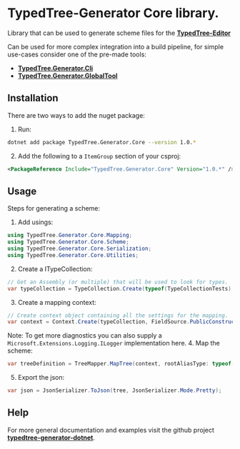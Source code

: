 # **TypedTree-Generator** Core library.

Library that can be used to generate scheme files for the [**TypedTree-Editor**](https://bastian.tech/tree/)

Can be used for more complex integration into a build pipeline, for simple use-cases consider one of the pre-made tools:
* [**TypedTree.Generator.Cli**](https://www.nuget.org/packages/TypedTree.Generator.Cli/)
* [**TypedTree.Generator.GlobalTool**](https://www.nuget.org/packages/TypedTree.Generator.GlobalTool/)

## Installation

There are two ways to add the nuget package:
1. Run:
```bash
dotnet add package TypedTree.Generator.Core --version 1.0.*
```
2. Add the following to a `ItemGroup` section of your csproj:
```xml
<PackageReference Include="TypedTree.Generator.Core" Version="1.0.*" />
```

## Usage
Steps for generating a scheme:
1. Add usings:
```c#
using TypedTree.Generator.Core.Mapping;
using TypedTree.Generator.Core.Scheme;
using TypedTree.Generator.Core.Serialization;
using TypedTree.Generator.Core.Utilities;
```
2. Create a ITypeCollection:
```c#
// Get an Assembly (or multiple) that will be used to look for types.
var typeCollection = TypeCollection.Create(typeof(TypeCollectionTests).Assembly);
```
3. Create a mapping context:
```c#
// Create context object containing all the settings for the mapping.
var context = Context.Create(typeCollection, FieldSource.PublicConstructorParameters);
```
Note: To get more diagnostics you can also supply a `Microsoft.Extensions.Logging.ILogger` implementation here.
4. Map the scheme:
```c#
var treeDefinition = TreeMapper.MapTree(context, rootAliasType: typeof(Ai.INode));
```
5. Export the json:
```c#
var json = JsonSerializer.ToJson(tree, JsonSerializer.Mode.Pretty);
```

## Help
For more general documentation and examples visit the github project [**typedtree-generator-dotnet**](https://github.com/BastianBlokland/typedtree-generator-dotnet).
